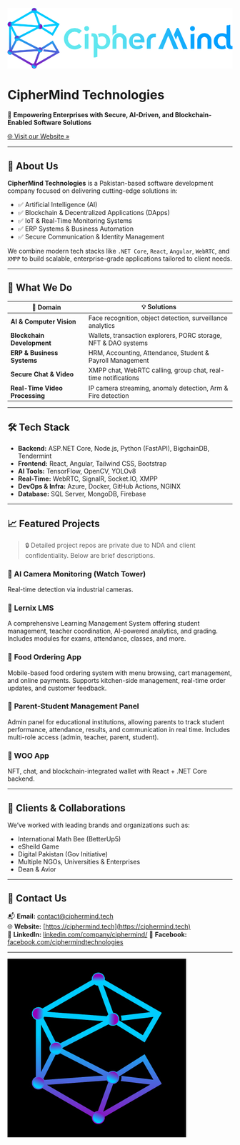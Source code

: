 ![CipherMind Logo](./logo.png)

# CipherMind Technologies

🚀 **Empowering Enterprises with Secure, AI-Driven, and Blockchain-Enabled Software Solutions**

[🌐 Visit our Website »](https://ciphermind.tech)

---

## 🏢 About Us

**CipherMind Technologies** is a Pakistan-based software development company focused on delivering cutting-edge solutions in:

- ✅ Artificial Intelligence (AI)
- ✅ Blockchain & Decentralized Applications (DApps)
- ✅ IoT & Real-Time Monitoring Systems
- ✅ ERP Systems & Business Automation
- ✅ Secure Communication & Identity Management

We combine modern tech stacks like `.NET Core`, `React`, `Angular`, `WebRTC`, and `XMPP` to build scalable, enterprise-grade applications tailored to client needs.

---

## 🧠 What We Do

| 🧩 Domain | 💡 Solutions |
|----------|--------------|
| **AI & Computer Vision** | Face recognition, object detection, surveillance analytics |
| **Blockchain Development** | Wallets, transaction explorers, PORC storage, NFT & DAO systems |
| **ERP & Business Systems** | HRM, Accounting, Attendance, Student & Payroll Management |
| **Secure Chat & Video** | XMPP chat, WebRTC calling, group chat, real-time notifications |
| **Real-Time Video Processing** | IP camera streaming, anomaly detection, Arm & Fire detection |

---

## 🛠️ Tech Stack

- **Backend:** ASP.NET Core, Node.js, Python (FastAPI), BigchainDB, Tendermint
- **Frontend:** React, Angular, Tailwind CSS, Bootstrap
- **AI Tools:** TensorFlow, OpenCV, YOLOv8
- **Real-Time:** WebRTC, SignalR, Socket.IO, XMPP
- **DevOps & Infra:** Azure, Docker, GitHub Actions, NGINX
- **Database:** SQL Server, MongoDB, Firebase

---

## 📈 Featured Projects

> 🔒 Detailed project repos are private due to NDA and client confidentiality. Below are brief descriptions.

### 🔹 AI Camera Monitoring (Watch Tower)
Real-time detection via industrial cameras.

### 🔹 **Lernix LMS**
A comprehensive Learning Management System offering student management, teacher coordination, AI-powered analytics, and grading. Includes modules for exams, attendance, classes, and more.

### 🔹 **Food Ordering App**
Mobile-based food ordering system with menu browsing, cart management, and online payments. Supports kitchen-side management, real-time order updates, and customer feedback.

### 🔹 **Parent-Student Management Panel**
Admin panel for educational institutions, allowing parents to track student performance, attendance, results, and communication in real time. Includes multi-role access (admin, teacher, parent, student).

### 🔹 WOO App
NFT, chat, and blockchain-integrated wallet with React + .NET Core backend.

---

## 🤝 Clients & Collaborations

We’ve worked with leading brands and organizations such as:

- International Math Bee (BetterUp5)
- eSheild Game
- Digital Pakistan (Gov Initiative)
- Multiple NGOs, Universities & Enterprises
- Dean & Avior 

---

## 💼 Contact Us

📬 **Email:** contact@ciphermind.tech  
🌐 **Website:** [https://ciphermind.tech](https://ciphermind.tech)  
🔗 **LinkedIn:** [linkedin.com/company/ciphermind/](https://www.linkedin.com/company/ciphermind/)
🔗 **Facebook:** [facebook.com/ciphermindtechnologies](https://www.facebook.com/ciphermindtechnologies)


---

![CipherMind Logo](./profile_logo.jpg)

